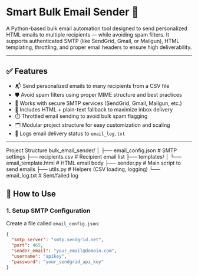 # Smart Bulk Email Sender 📧

A Python-based bulk email automation tool designed to send personalized HTML emails to multiple recipients — while avoiding spam filters. It supports authenticated SMTP (like SendGrid, Gmail, or Mailgun), HTML templating, throttling, and proper email headers to ensure high deliverability.

---

## ✅ Features

- 📬 Send personalized emails to many recipients from a CSV file
- 🛡️ Avoid spam filters using proper MIME structure and best practices
- 🔐 Works with secure SMTP services (SendGrid, Gmail, Mailgun, etc.)
- 🧠 Includes HTML + plain-text fallback to maximize inbox delivery
- ⏱️ Throttled email sending to avoid bulk spam flagging
- 🗂️ Modular project structure for easy customization and scaling
- 📄 Logs email delivery status to `email_log.txt`

---

Project Structure
bulk_email_sender/
│
├── email_config.json       # SMTP settings
├── recipients.csv          # Recipient email list
├── templates/
│   └── email_template.html # HTML email body
├── sender.py               # Main script to send emails
├── utils.py                # Helpers (CSV loading, logging)
└── email_log.txt           # Sent/failed log
 
## 🚀 How to Use

### 1. Setup SMTP Configuration

Create a file called `email_config.json`:

```json
{
  "smtp_server": "smtp.sendgrid.net",
  "port": 465,
  "sender_email": "your_email@domain.com",
  "username": "apikey",
  "password": "your_sendgrid_api_key"
}



